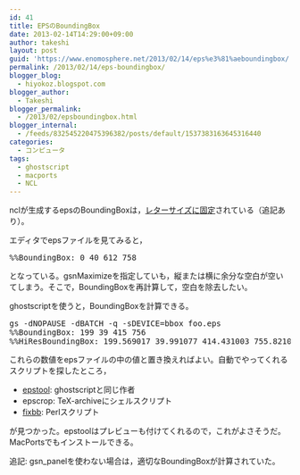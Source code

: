 ```yaml
---
id: 41
title: EPSのBoundingBox
date: 2013-02-14T14:29:00+09:00
author: takeshi
layout: post
guid: 'https://www.enomosphere.net/2013/02/14/eps%e3%81%aeboundingbox/'
permalink: /2013/02/14/eps-boundingbox/
blogger_blog:
  - hiyokoz.blogspot.com
blogger_author:
  - Takeshi
blogger_permalink:
  - /2013/02/epsboundingbox.html
blogger_internal:
  - /feeds/832545220475396382/posts/default/1537383163645316440
categories:
  - コンピュータ
tags:
  - ghostscript
  - macports
  - NCL
---
```

nclが生成するepsのBoundingBoxは，<a href="http://www.ncl.ucar.edu/Applications/resize.shtml">レターサイズに固定</a>されている（追記あり）。<!--more-->

エディタでepsファイルを見てみると，
<pre>%%BoundingBox: 0 40 612 758</pre>
となっている。gsnMaximizeを指定していも，縦または横に余分な空白が空いてしまう。そこで，BoundingBoxを再計算して，空白を除去したい。

ghostscriptを使うと，BoundingBoxを計算できる。
<pre>gs -dNOPAUSE -dBATCH -q -sDEVICE=bbox foo.eps 
%%BoundingBox: 199 39 415 756
%%HiResBoundingBox: 199.569017 39.991077 414.431003 755.821032</pre>
これらの数値をepsファイルの中の値と置き換えればよい。自動でやってくれるスクリプトを探したところ，
<ul>
 	<li><a href="http://pages.cs.wisc.edu/~ghost/gsview/epstool.htm">epstool</a>: ghostscriptと同じ作者</li>
 	<li>epscrop: TeX-archiveにシェルスクリプト</li>
 	<li><a href="http://www.scharrer-online.de/attachment/wiki/Software/Perl/fixbb/fixbb">fixbb</a>: Perlスクリプト</li>
</ul>
が見つかった。epstoolはプレビューも付けてくれるので，これがよさそうだ。MacPortsでもインストールできる。

追記: gsn_panelを使わない場合は，適切なBoundingBoxが計算されていた。